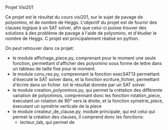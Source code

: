 Projet Visi201

Ce projet est le résultat du cours visi201, sur le sujet de pavage de polyomino, et de nombre de Heggs.
L'objectif du projet est de fournir des clauses logique à un SAT solver, afin que celui-ci puisse trouver des solutions à des problème de pavage à l'aide de polyomino, et d'étudier le nombre de Heggs.
C projet est principalement réalisé en python.

On peut retrouver dans ce projet:
- le module affichage_piece.py, comprenant pour le moment une seule fonction, permettant d'afficher des polyomino sous forme de lettre dans un tableau de taille fixe pour le moment.
- le module conv_res.py, comprennant la fonction execSAT13 permettant d'éxecuté le SAT solver dans, et la fonction ecriture_fichier, permettant d'écrire dans un fichier .txt le résultat donnée par un SAT solver.
- le module creation_polyominos.py, qui permet la crétation des différente variation de polyominos, comprennant donc les fonction rotation_piece, éxecutant un rotation de 90° vers la droite, et la fonction symetrie_piece, éxecutant un symétrie verticale de la piece
- le module createur_de_clause.py, module principale, qui est celui qui permet la création des clauses, il comprend donc les fonctions:
    * lecteur_tab, qui permet de 
